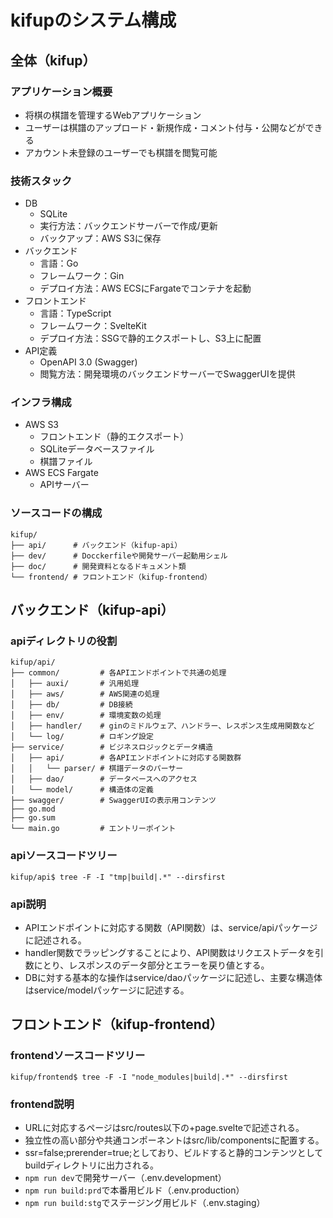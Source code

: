 # kifupのシステム構成

## 全体（kifup）

### アプリケーション概要

- 将棋の棋譜を管理するWebアプリケーション
- ユーザーは棋譜のアップロード・新規作成・コメント付与・公開などができる
- アカウント未登録のユーザーでも棋譜を閲覧可能

### 技術スタック

- DB
  - SQLite
  - 実行方法：バックエンドサーバーで作成/更新
  - バックアップ：AWS S3に保存
- バックエンド
  - 言語：Go
  - フレームワーク：Gin
  - デプロイ方法：AWS ECSにFargateでコンテナを起動
- フロントエンド
  - 言語：TypeScript
  - フレームワーク：SvelteKit
  - デプロイ方法：SSGで静的エクスポートし、S3上に配置
- API定義
  - OpenAPI 3.0 (Swagger)
  - 閲覧方法：開発環境のバックエンドサーバーでSwaggerUIを提供

### インフラ構成

- AWS S3
  - フロントエンド（静的エクスポート）
  - SQLiteデータベースファイル
  - 棋譜ファイル
- AWS ECS Fargate
  - APIサーバー

### ソースコードの構成

```text
kifup/
├── api/      # バックエンド（kifup-api）
├── dev/      # Docckerfileや開発サーバー起動用シェル
├── doc/      # 開発資料となるドキュメント類
└── frontend/ # フロントエンド（kifup-frontend）
```

## バックエンド（kifup-api）

### apiディレクトリの役割

```text
kifup/api/
├── common/         # 各APIエンドポイントで共通の処理
│   ├── auxi/       # 汎用処理
│   ├── aws/        # AWS関連の処理
│   ├── db/         # DB接続
│   ├── env/        # 環境変数の処理
│   ├── handler/    # ginのミドルウェア、ハンドラー、レスポンス生成用関数など
│   └── log/        # ロギング設定
├── service/        # ビジネスロジックとデータ構造
│   ├── api/        # 各APIエンドポイントに対応する関数群
│   │   └── parser/ # 棋譜データのパーサー
│   ├── dao/        # データベースへのアクセス
│   └── model/      # 構造体の定義
├── swagger/        # SwaggerUIの表示用コンテンツ
├── go.mod
├── go.sum
└── main.go         # エントリーポイント
```

### apiソースコードツリー

```text
kifup/api$ tree -F -I "tmp|build|.*" --dirsfirst

```

### api説明

- APIエンドポイントに対応する関数（API関数）は、service/apiパッケージに記述される。
- handler関数でラッピングすることにより、API関数はリクエストデータを引数にとり、レスポンスのデータ部分とエラーを戻り値とする。
- DBに対する基本的な操作はservice/daoパッケージに記述し、主要な構造体はservice/modelパッケージに記述する。

## フロントエンド（kifup-frontend）

### frontendソースコードツリー

```text
kifup/frontend$ tree -F -I "node_modules|build|.*" --dirsfirst

```

### frontend説明

- URLに対応するページはsrc/routes以下の+page.svelteで記述される。
- 独立性の高い部分や共通コンポーネントはsrc/lib/componentsに配置する。
- ssr=false;prerender=true;としており、ビルドすると静的コンテンツとしてbuildディレクトリに出力される。
- `npm run dev`で開発サーバー（.env.development）
- `npm run build:prd`で本番用ビルド（.env.production）
- `npm run build:stg`でステージング用ビルド（.env.staging）
